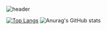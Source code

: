 ![header](https://capsule-render.vercel.app/api?type=waving&color=70faac&height=220&section=header&text=kimseonmi&fontSizew54)






[![Top Langs](https://github-readme-stats.vercel.app/api/top-langs/?username=seon-mikim)](https://github.com/anuraghazra/github-readme-stats)  ![Anurag's GitHub stats](https://github-readme-stats.vercel.app/api?username=seon-mikim&show_icons=true&theme=radical)


<!--
**seon-mikim/seon-mikim** is a ✨ _special_ ✨ repository because its `README.md` (this file) appears on your GitHub profile.
